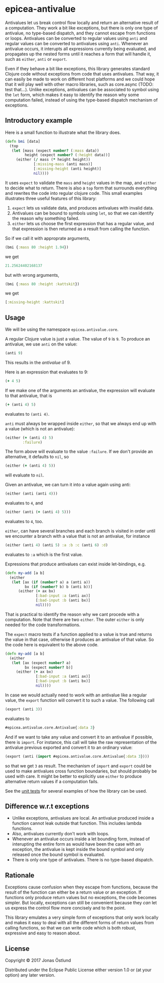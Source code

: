 # epicea-antivalue

Antivalues let us break control flow locally and return an alternative result of a computation. They work a bit like exceptions, but there is only one type of antivalue, no type-based dispatch, and they cannot escape from functions or loops. Antivalues can be converted to regular values using ```anti``` and regular values can be converted to antivalues using ```anti```. Whenever an antivalue occurs, it interupts all expressions currently being evaluated, and propagates up the nested forms until it reaches a form that will handle it, such as ```either```, ```anti``` or ```export```. 

Even if they behave a bit like exceptions, this library generates standard Clojure code without exceptions from code that uses antivalues. That way, it can easily be made to work on different host platforms and we could hope that it will play well with other macro libraries, such as core.async (TODO: test that...). Unlike exceptions, antivalues can be associated to symbol using the ```let``` form, which makes it easy to identify the reason why some computation failed, instead of using the type-based dispatch mechanism of exceptions.

## Introductory example
Here is a small function to illustrate what the library does.
```clojure
(defn bmi [data]
  (top
   (let [mass (expect number? (:mass data))
         height (expect number? (:height data))]
     (either (/ mass (* height height))
             [:missing-mass (anti mass)]
             [:missing-height (anti height)]
             nil))))
```
It uses ```expect``` to validate the ```mass``` and ```height``` values in the map, and ```either``` to decide what to return. There is also a ```top``` form that surrounds everything and rewrites the code into regular clojure code. This small examples illustrates three useful features of this library:
  1. ```expect``` lets us validate data, and produces antivalues with invalid data.
  2. Antivalues can be bound to symbols using ```let```, so that we can identify the reason why something failed.
  3. ```either``` lets us choose the first expression that has a regular value, and that expression is then returned as a result from calling the function.

So if we call it with approprate arguments,
```clojure
(bmi {:mass 80 :height 1.94})
```
we get
```clojure
21.25624402168137
```
but with wrong arguments,
```clojure
(bmi {:mass 80 :height :kattskit})
```
we get
```clojure
[:missing-height :kattskit]
```

## Usage
We will be using the namespace ```epicea.antivalue.core```.

A regular Clojure value is just a value. The value of ```9``` is ```9```. To produce an antivalue, we use ```anti``` on the value:
```clojure
(anti 9)
```
This results in the *antivalue* of 9.

Here is an expression that evaluates to 9:
```clojure
(+ 4 5)
```
If we make one of the arguments an antivalue, the expression will evaluate to that antivalue, that is
```clojure
(+ (anti 4) 5)
```
evaluates to ```(anti 4)```.

```anti``` must always be wrapped inside ```either```, so that we always end up with a value (which is not an antivalue):
```clojure
(either (+ (anti 4) 5)
        :failure)
```
The form above will evaluate to the value ```:failure```. If we don't provide an alternative, it defaults to ```nil```, so
```clojure
(either (+ (anti 4) 5))
```
will evaluate to ```nil```.

Given an antivalue, we can turn it into a value again using anti:
```clojure
(either (anti (anti 4)))
```
evaluates to ```4```, and 
```clojure
(either (anti (+ (anti 4) 5)))
```
evaluates to ```4```, too.

```either```, can have several branches and each branch is visited in order until we encounter a branch with a value that is not an antivalue, for instance
```clojure
(either (anti 4) (anti 5) :a :b :c (anti 6) :d)
```
evaluates to ```:a``` which is the first value.

Expressions that produce antivalues can exist inside let-bindings, e.g.
```clojure        
(defn my-add [a b]
  (either
   (let [ax (if (number? a) a (anti a))
         bx (if (number? b) b (anti b))]
      (either (+ ax bx)
              [:bad-input :a (anti ax)]
              [:bad-input :b (anti bx)]
              nil))))
```
That is practical to identify the reason why we cant procede with a computation. Note that there are two ```either```. The outer ```either``` is only needed for the code transformations.

The ```expect``` macro tests if a function applied to a value is true and returns the value in that case, otherwise it produces an antivalue of that value. So the code here is equivalent to the above code.
```clojure
(defn my-add [a b]
  (either
   (let [ax (expect number? a)
         bx (expect number? b)]
     (either (+ ax bx)
              [:bad-input :a (anti ax)]
              [:bad-input :b (anti bx)]
              nil))))
```
In case we would actually need to work with an antivalue like a regular value, the ```export``` function will convert it to such a value. The following call
```clojure
(export (anti 3))
```
evaluates to
```clojure
#epicea.antivalue.core.Antivalue{:data 3}
```
And if we want to take any value and convert it to an antivalue if possible, there is ```import```. For instance, this call will take the raw representation of the antivalue previous exported and convert it to an ordinary value:
```clojure
(export (anti (import #epicea.antivalue.core.Antivalue{:data 3})))
```
so that we get ```3``` as result. The mechanism of ```import``` and ```export``` could be used to make antivalues cross function boundaries, but should probably be used with care. It might be better to explicitly use ```either``` to produce alternative return values if a computation fails.

See the [unit tests](test/epicea/antivalue/core_test.clj) for several examples of how the library can be used.

## Difference w.r.t exceptions

  * Unlike exceptions, antivalues are local. An antivalue produced inside a function cannot leak outside that function. This includes lambda functions.
  * Also, antivalues currently don't work with loops.
  * Whenever an antivalue occurs inside a let bounding form, instead of interupting the entire form as would have been the case with an exception, the antivalue is kept inside the bound symbol and only released once the bound symbol is evaluated.
  * There is only one type of antivalues. There is no type-based dispatch.

## Rationale

Exceptions cause confusion when they escape from functions, because the result of the function can either be a return value or an exception. If functions only produce return values but no exceptions, the code becomes simpler. But locally, exceptions can still be convenient because they *can* let us express the control flow more concisely and to the point. 

This library emulates a very simple form of exceptions that only work locally and makes it easy to deal with all the different forms of return values from calling functions, so that we can write code which is both robust, expressive and easy to reason about.

## License

Copyright © 2017 Jonas Östlund

Distributed under the Eclipse Public License either version 1.0 or (at
your option) any later version.
